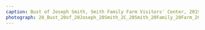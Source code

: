 ```yaml
---
caption: Bust of Joseph Smith, Smith Family Farm Visitors' Center, 2019
photograph: 28_Bust_20of_20Joseph_20Smith_2C_20Smith_20Family_20Farm_20Visitors_27_20Center_2C_202019.jpg
---
```

